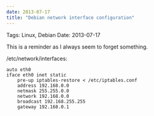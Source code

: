 ```yaml
---
date: 2013-07-17
title: "Debian network interface configuration"
---
```

Tags: Linux, Debian
Date: 2013-07-17

This is a reminder as I always seem to forget something.

/etc/network/interfaces:

	auto eth0
	iface eth0 inet static
		pre-up iptables-restore < /etc/iptables.conf
		address 192.168.0.0
		netmask 255.255.0.0
		network 192.168.0.0
		broadcast 192.168.255.255
		gateway 192.168.0.1
